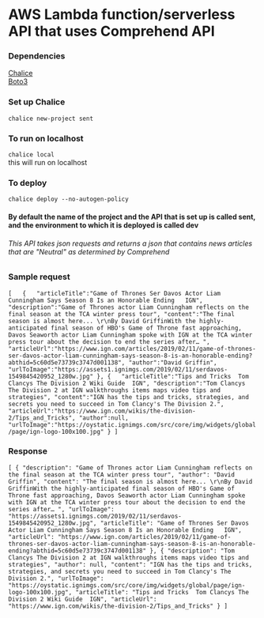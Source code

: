 # AWS Lambda function/serverless API that uses Comprehend API

### Dependencies
<a href="https://github.com/aws/chalice" target="_blank">Chalice</a>  
<a href="https://github.com/boto/boto3" target="_blank">Boto3</a>  


### Set up Chalice
`chalice new-project sent`  
### To run on localhost  
`chalice local`  
this will run on localhost  
### To deploy   
`chalice deploy --no-autogen-policy`  

#### By default the name of the project and the API that is set up is called sent, and the environment to which it is deployed is called dev

###### This API takes json requests and returns a json that contains news articles that are "Neutral" as determined by Comprehend  

### Sample request  
`
[  
   {  
      "articleTitle":"Game of Thrones Ser Davos Actor Liam Cunningham Says Season 8 Is an Honorable Ending   IGN",
      "description":"Game of Thrones actor Liam Cunningham reflects on the final season at the TCA winter press tour",
      "content":"The final season is almost here... \r\nBy David GriffinWith the highly-anticipated final season of HBO's Game of Throne fast approaching, Davos Seaworth actor Liam Cunningham spoke with IGN at the TCA winter press tour about the decision to end the series after… ",
      "articleUrl":"https://www.ign.com/articles/2019/02/11/game-of-thrones-ser-davos-actor-liam-cunningham-says-season-8-is-an-honorable-ending?abthid=5c60d5e73739c3747d001138",
      "author":"David Griffin",
      "urlToImage":"https://assets1.ignimgs.com/2019/02/11/serdavos-1549845420952_1280w.jpg"
   },
   {  
      "articleTitle":"Tips and Tricks  Tom Clancys The Division 2 Wiki Guide  IGN",
      "description":"Tom Clancys The Division 2 at IGN walkthroughs items maps video tips and strategies",
      "content":"IGN has the tips and tricks, strategies, and secrets you need to succeed in Tom Clancy's The Division 2.",
      "articleUrl":"https://www.ign.com/wikis/the-division-2/Tips_and_Tricks",
      "author":null,
      "urlToImage":"https://oystatic.ignimgs.com/src/core/img/widgets/global/page/ign-logo-100x100.jpg"
   }
]
`  
### Response  
`
[
    {
        "description": "Game of Thrones actor Liam Cunningham reflects on the final season at the TCA winter press tour",
        "author": "David Griffin",
        "content": "The final season is almost here... \r\nBy David GriffinWith the highly-anticipated final season of HBO's Game of Throne fast approaching, Davos Seaworth actor Liam Cunningham spoke with IGN at the TCA winter press tour about the decision to end the series after… ",
        "urlToImage": "https://assets1.ignimgs.com/2019/02/11/serdavos-1549845420952_1280w.jpg",
        "articleTitle": "Game of Thrones Ser Davos Actor Liam Cunningham Says Season 8 Is an Honorable Ending   IGN",
        "articleUrl": "https://www.ign.com/articles/2019/02/11/game-of-thrones-ser-davos-actor-liam-cunningham-says-season-8-is-an-honorable-ending?abthid=5c60d5e73739c3747d001138"
    },
    {
        "description": "Tom Clancys The Division 2 at IGN walkthroughs items maps video tips and strategies",
        "author": null,
        "content": "IGN has the tips and tricks, strategies, and secrets you need to succeed in Tom Clancy's The Division 2.",
        "urlToImage": "https://oystatic.ignimgs.com/src/core/img/widgets/global/page/ign-logo-100x100.jpg",
        "articleTitle": "Tips and Tricks  Tom Clancys The Division 2 Wiki Guide  IGN",
        "articleUrl": "https://www.ign.com/wikis/the-division-2/Tips_and_Tricks"
    }
]
`
